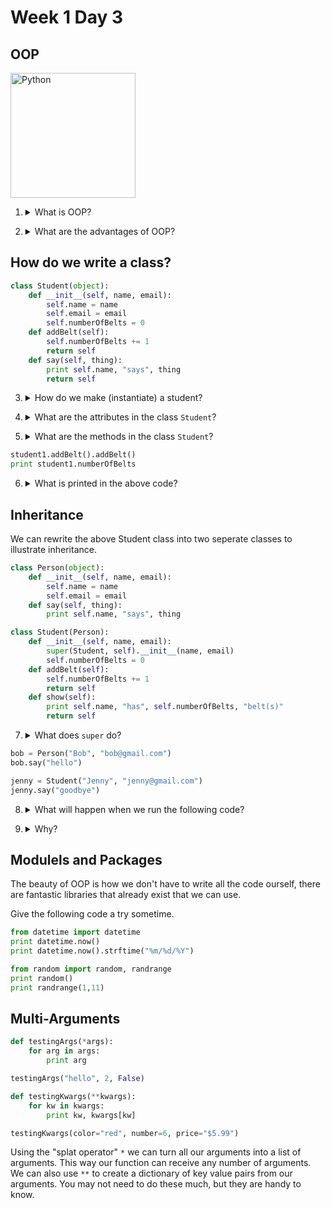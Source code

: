 # Week 1 Day 3

## OOP

<img src="https://www.python.org/static/opengraph-icon-200x200.png" alt="Python" width="200px">

1. <details> 
    <summary>What is OOP?</summary>
    OOP stands for Object Oriented Programming, it is an important programming paradigm in which data and certain methods can be contained within objects.
</details>

2. <details>
	<summary>What are the advantages of OOP?</summary>
	<ul>
		<li>Helps us DRY out our code (don't repeat yourself)</li>
		<li>Forces you to plan ahead which leads to higher quality code</li>
		<li>Don't need to know how an object works exactly to use it</li>
		<li>If you need to change the code you can change the object itself and not hunt down every use of the object in your project</li>
		<li>Widely used in web design and game design</li>
		<li>Most importantly: the frameworks we'll be using will use OOP</li>
	</ul>
</details>

## How do we write a class?

```python
class Student(object):
	def __init__(self, name, email):
		self.name = name
		self.email = email
		self.numberOfBelts = 0
	def addBelt(self):
		self.numberOfBelts += 1
		return self
	def say(self, thing):
		print self.name, "says", thing
		return self
```

3. <details>
	<summary>How do we make (instantiate) a student?</summary>
	<code>student1 = student("Amina", "amina@google.com")</code>
</details>

4. <details>
	<summary>What are the attributes in the class <code>Student</code>?</summary>
	The attributes are the variables: <code>self.name</code>, <code>self.email</code>, and <code>self.numberOfBelts</code>
</details>

5. <details>
	<summary>What are the methods in the class <code>Student</code>?</summary>
	<code>addBelt()</code> and <code>say()</code>
</details>

```python
student1.addBelt().addBelt()
print student1.numberOfBelts
```

6. <details>
	<summary>What is printed in the above code?</summary>
	2, we are able to run add belt twice in the same line because we are using chaining (<code>return self</code>). This is a powerful concept, but be careful as we don't always want to <code>return self</code>.
</details>

## Inheritance

We can rewrite the above Student class into two seperate classes to illustrate inheritance.

```python
class Person(object):
	def __init__(self, name, email):
		self.name = name
		self.email = email
	def say(self, thing):
		print self.name, "says", thing

class Student(Person):
	def __init__(self, name, email):
		super(Student, self).__init__(name, email)
		self.numberOfBelts = 0
	def addBelt(self):
		self.numberOfBelts += 1
		return self
	def show(self):
		print self.name, "has", self.numberOfBelts, "belt(s)"
		return self
```

7. <details>
	<summary>What does <code>super</code> do?</summary>
	<code>super</code> runs the <code>__init__</code> method in the class <code>Person</code> 
</details>

```python
bob = Person("Bob", "bob@gmail.com")
bob.say("hello")

jenny = Student("Jenny", "jenny@gmail.com")
jenny.say("goodbye")
```

8. <details>
	<summary>What will happen when we run the following code?</summary>
	<code>
	"Bob says hello"
	"Jenny says goodbye"
	</code>
</details>

9. <details>
	<summary>Why?</summary>
	The class <code>Student</code> inherits the method <code>say()</code> from the class <code>Person</code>
</details>

## Modulels and Packages

The beauty of OOP is how we don't have to write all the code ourself, there are fantastic libraries that already exist that we can use.

Give the following code a try sometime.

```python
from datetime import datetime
print datetime.now()
print datetime.now().strftime("%m/%d/%Y")

from random import random, randrange
print random()
print randrange(1,11)
```

## Multi-Arguments

```python
def testingArgs(*args):
	for arg in args:
		print arg

testingArgs("hello", 2, False)

def testingKwargs(**kwargs):
	for kw in kwargs:
		print kw, kwargs[kw]

testingKwargs(color="red", number=6, price="$5.99")
```

Using the "splat operator" ```*``` we can turn all our arguments into a list of arguments. This way our function can receive any number of arguments. We can also use ```**``` to create a dictionary of key value pairs from our arguments. You may not need to do these much, but they are handy to know. 